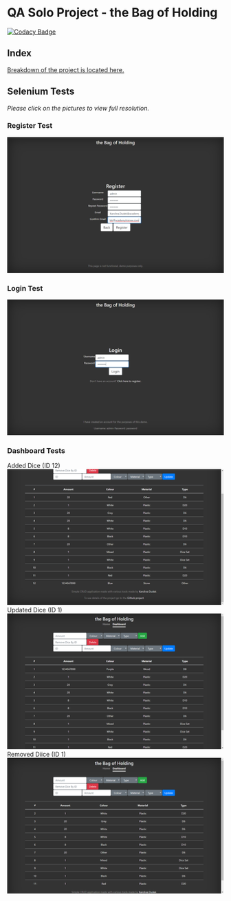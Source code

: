 # QA Solo Project - the Bag of Holding
[![Codacy Badge](https://api.codacy.com/project/badge/Grade/ee9b02858d764b15adcb8dc2d62d2c36)](https://www.codacy.com/manual/Kanimi/theBagofHoldingSelenium?utm_source=github.com&amp;utm_medium=referral&amp;utm_content=Kanimi/theBagofHoldingSelenium&amp;utm_campaign=Badge_Grade)

## Index

[Breakdown of the project is located here.](https://github.com/Kanimi/theBagofHolding)

## Selenium Tests

*Please click on the pictures to view full resolution.*

### Register Test
![Register Test](src/test/java/screenshots/registrationFormTest.png "Register Test")

### Login Test
![Login Test](src/test/java/screenshots/loginFormTest.png "Login Test")

### Dashboard Tests
Added Dice (ID 12)
![Add Test](src/test/java/screenshots/addDiceTest.png "Add Dice Test")
Updated Dice (ID 1)
![Update Test](src/test/java/screenshots/updateDiceTest.png "Update Dice Test")
Removed Diice (ID 1)
![Delete Test](src/test/java/screenshots/deleteDiceTest.png "Delete Dice Test")